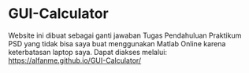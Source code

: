 # GUI-Calculator
Website ini dibuat sebagai ganti jawaban Tugas Pendahuluan Praktikum PSD yang tidak bisa saya buat menggunakan Matlab Online karena keterbatasan laptop saya.
Dapat diakses melalui: https://alfanme.github.io/GUI-Calculator/
